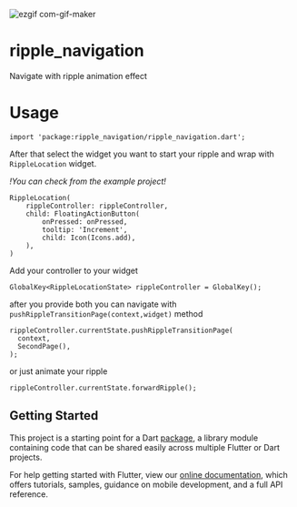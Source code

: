 ![ezgif com-gif-maker](https://user-images.githubusercontent.com/26159899/113921220-67896400-97ee-11eb-9726-d98a7bd8324e.gif)

# ripple_navigation

Navigate with ripple animation effect


# Usage

    import 'package:ripple_navigation/ripple_navigation.dart';

After that select the widget you want to start your ripple and wrap with ``RippleLocation`` widget.

_!You can check from the example project!_

    RippleLocation(
        rippleController: rippleController,
        child: FloatingActionButton(
            onPressed: onPressed,
            tooltip: 'Increment',
            child: Icon(Icons.add),
        ),
    )

Add your controller to your widget 

    GlobalKey<RippleLocationState> rippleController = GlobalKey();

after you provide both you can navigate with `pushRippleTransitionPage(context,widget)` method

    rippleController.currentState.pushRippleTransitionPage(
      context,
      SecondPage(),
    );

or just animate your ripple

    rippleController.currentState.forwardRipple();



## Getting Started

This project is a starting point for a Dart
[package](https://flutter.dev/developing-packages/),
a library module containing code that can be shared easily across
multiple Flutter or Dart projects.

For help getting started with Flutter, view our 
[online documentation](https://flutter.dev/docs), which offers tutorials, 
samples, guidance on mobile development, and a full API reference.
